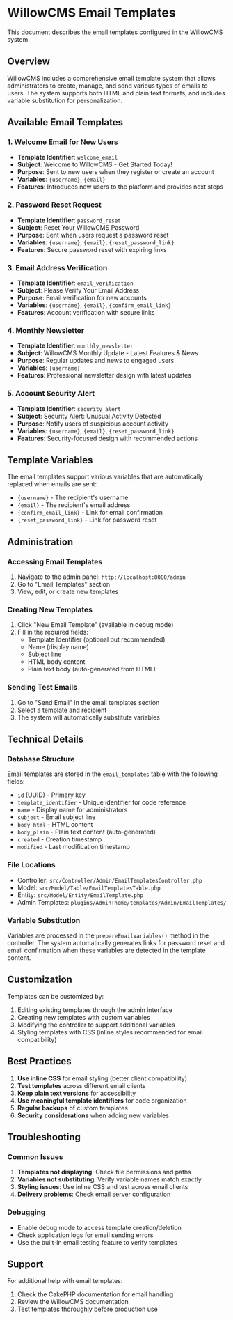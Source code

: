 # WillowCMS Email Templates

This document describes the email templates configured in the WillowCMS system.

## Overview

WillowCMS includes a comprehensive email template system that allows administrators to create, manage, and send various types of emails to users. The system supports both HTML and plain text formats, and includes variable substitution for personalization.

## Available Email Templates

### 1. Welcome Email for New Users
- **Template Identifier**: `welcome_email`
- **Subject**: Welcome to WillowCMS - Get Started Today!
- **Purpose**: Sent to new users when they register or create an account
- **Variables**: `{username}`, `{email}`
- **Features**: Introduces new users to the platform and provides next steps

### 2. Password Reset Request
- **Template Identifier**: `password_reset`
- **Subject**: Reset Your WillowCMS Password
- **Purpose**: Sent when users request a password reset
- **Variables**: `{username}`, `{email}`, `{reset_password_link}`
- **Features**: Secure password reset with expiring links

### 3. Email Address Verification
- **Template Identifier**: `email_verification`
- **Subject**: Please Verify Your Email Address
- **Purpose**: Email verification for new accounts
- **Variables**: `{username}`, `{email}`, `{confirm_email_link}`
- **Features**: Account verification with secure links

### 4. Monthly Newsletter
- **Template Identifier**: `monthly_newsletter`
- **Subject**: WillowCMS Monthly Update - Latest Features & News
- **Purpose**: Regular updates and news to engaged users
- **Variables**: `{username}`
- **Features**: Professional newsletter design with latest updates

### 5. Account Security Alert
- **Template Identifier**: `security_alert`
- **Subject**: Security Alert: Unusual Activity Detected
- **Purpose**: Notify users of suspicious account activity
- **Variables**: `{username}`, `{email}`, `{reset_password_link}`
- **Features**: Security-focused design with recommended actions

## Template Variables

The email templates support various variables that are automatically replaced when emails are sent:

- `{username}` - The recipient's username
- `{email}` - The recipient's email address
- `{confirm_email_link}` - Link for email confirmation
- `{reset_password_link}` - Link for password reset

## Administration

### Accessing Email Templates

1. Navigate to the admin panel: `http://localhost:8080/admin`
2. Go to "Email Templates" section
3. View, edit, or create new templates

### Creating New Templates

1. Click "New Email Template" (available in debug mode)
2. Fill in the required fields:
   - Template Identifier (optional but recommended)
   - Name (display name)
   - Subject line
   - HTML body content
   - Plain text body (auto-generated from HTML)

### Sending Test Emails

1. Go to "Send Email" in the email templates section
2. Select a template and recipient
3. The system will automatically substitute variables

## Technical Details

### Database Structure

Email templates are stored in the `email_templates` table with the following fields:
- `id` (UUID) - Primary key
- `template_identifier` - Unique identifier for code reference
- `name` - Display name for administrators
- `subject` - Email subject line
- `body_html` - HTML content
- `body_plain` - Plain text content (auto-generated)
- `created` - Creation timestamp
- `modified` - Last modification timestamp

### File Locations

- Controller: `src/Controller/Admin/EmailTemplatesController.php`
- Model: `src/Model/Table/EmailTemplatesTable.php`
- Entity: `src/Model/Entity/EmailTemplate.php`
- Admin Templates: `plugins/AdminTheme/templates/Admin/EmailTemplates/`

### Variable Substitution

Variables are processed in the `prepareEmailVariables()` method in the controller. The system automatically generates links for password reset and email confirmation when these variables are detected in the template content.

## Customization

Templates can be customized by:
1. Editing existing templates through the admin interface
2. Creating new templates with custom variables
3. Modifying the controller to support additional variables
4. Styling templates with CSS (inline styles recommended for email compatibility)

## Best Practices

1. **Use inline CSS** for email styling (better client compatibility)
2. **Test templates** across different email clients
3. **Keep plain text versions** for accessibility
4. **Use meaningful template identifiers** for code organization
5. **Regular backups** of custom templates
6. **Security considerations** when adding new variables

## Troubleshooting

### Common Issues

1. **Templates not displaying**: Check file permissions and paths
2. **Variables not substituting**: Verify variable names match exactly
3. **Styling issues**: Use inline CSS and test across email clients
4. **Delivery problems**: Check email server configuration

### Debugging

- Enable debug mode to access template creation/deletion
- Check application logs for email sending errors
- Use the built-in email testing feature to verify templates

## Support

For additional help with email templates:
1. Check the CakePHP documentation for email handling
2. Review the WillowCMS documentation
3. Test templates thoroughly before production use